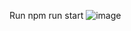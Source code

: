 Run npm run start
![image](https://user-images.githubusercontent.com/65572029/198074397-437a8d68-5ea8-4b69-9b40-799635cf8b8b.png)


